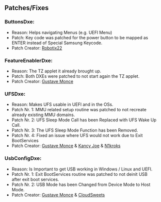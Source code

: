 ## Patches/Fixes

### ButtonsDxe:

- Reason: Helps navigating Menus (e.g. UEFI Menu)
- Patch: Key code was patched for the power button to be mapped as ENTER instead of Special Samsung Keycode.
- Patch Creator: [Robotix22](https://github.com/Robotix22)

### FeatureEnablerDxe:

- Reason: The TZ applet it already brought up.
- Patch: Both DXEs were patched to not start again the TZ applet.
- Patch Creator: [Gustave Monce](https://github.com/gus33000)

### UFSDxe:

- Reason: Makes UFS usable in UEFI and in the OSs.
- Patch Nr. 1: MMU related setup routine was patched to not recreate already existing MMU domains.
- Patch Nr. 2: UFS Sleep Mode Call has been Replaced with UFS Wake Up Call.
- Patch Nr. 3: The UFS Sleep Mode Function has been Removed.
- Patch Nr. 4: Fixed an issue where UFS would not work due to Exit BootServices
- Patch Creator: [Gustave Monce](https://github.com/gus33000) & [Kancy Joe](https://github.com/sunflower2333) & [N1kroks](https://github.com/N1kroks)

### UsbConfigDxe:

- Reason: Is Important to get USB working in Windows / Linux and UEFI.
- Patch Nr. 1: Exit BootServices routine was patched to not deinit USB after exit boot services.
- Patch Nr. 2: USB Mode has been Changed from Device Mode to Host Mode.
- Patch Creator: [Gustave Monce](https://github.com/gus33000) & [CloudSweets](https://github.com/cloudsweets)
